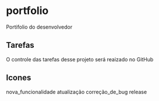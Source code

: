 # portfolio
Portifolio do desenvolvedor

## Tarefas

O controle das tarefas desse projeto será reaizado no GitHub

## Icones

nova_funcionalidade
atualização
correção_de_bug
release
